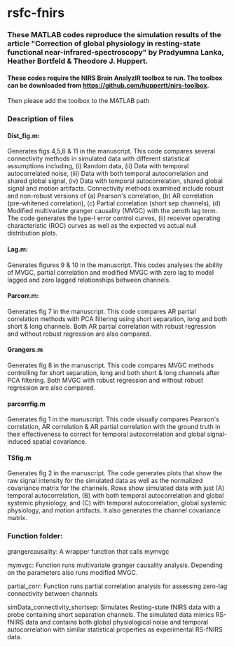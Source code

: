 # rsfc-fnirs
### These MATLAB codes reproduce the simulation results of the article "Correction of global physiology in resting-state functional near-infrared-spectroscopy" by Pradyumna Lanka, Heather Bortfeld & Theodore J. Huppert.

#### These codes require the NIRS Brain AnalyzIR toolbox to run. The toolbox can be downloaded from  https://github.com/huppertt/nirs-toolbox. 
Then please add the toolbox to the MATLAB path

### Description of files

#### Dist_fig.m:
Generates figs 4,5,6 & 11 in the manuscript. This code compares several connectivity methods in simulated data with different statistical assumptions including, (i) Random data, (ii) Data with temporal autocorrelated noise, (iii) Data with both temporal autocorrelation and shared global signal, (iv) Data with temporal autocorrelation, shared global signal and motion artifacts.
Connectivity methods examined include robust and non-robust versions of (a) Pearson's correlation, (b) AR correlation (pre-whitened correlation), (c) Partial correlation (short sep channels), (d) Modified multivariate granger causality (MVGC) with the zeroth lag term.
The code generates the type-I error control curves,  (ii) receiver operating characteristic (ROC) curves as well as the expected vs actual null distribution plots.

#### Lag.m:
Generates figures 9 & 10 in the manuscript. This codes analyses the ability of MVGC, partial correlation and modified MVGC with zero lag to model lagged and zero lagged relationships between channels.

#### Parcorr.m:
Generates fig 7 in the manuscript. This code compares AR partial correlation methods with PCA filtering using short separation, long and both short & long channels. Both AR partial correlation with robust regression and without robust regression are also compared.

#### Grangers.m
Generates fig 8 in the manuscript. This code compares MVGC methods controlling for short separation, long and both short & long channels after PCA filtering. Both MVGC with robust regression and without robust regression are also compared.

#### parcorrfig.m
Generates fig 1 in the manuscript. This code visually compares Pearson's correlation, AR correlation & AR partial correlation with the ground truth in their effectiveness to correct for temporal autocorrelation and global signal-induced spatial covariance.

#### TSfig.m
Generates fig 2 in the manuscript. The code generates plots that show the raw signal intensity for the simulated data as well as the normalized covariance matrix for the channels. Rows show simulated data with just (A) temporal autocorrelation, (B) with both temporal autocorrelation and global systemic physiology, and (C) with temporal autocorrelation, global systemic physiology, and motion artifacts. It also generates the channel covariance matrix.


### Function folder:

grangercausality: A wrapper function that calls mymvgc

mymvgc: Function runs multivariate granger causality analysis. Depending on the parameters also runs modified MVGC.

partial_corr: Function runs partial correlation analysis for assessing zero-lag connectivity between channels

simData_connectivity_shortsep: Simulates Resting-state fNIRS data with a probe containing short separation channels. The simulated data mimics RS-fNIRS data and contains both global physiological noise and temporal autocorrelation with similar statistical properties as experimental RS-fNIRS data.
